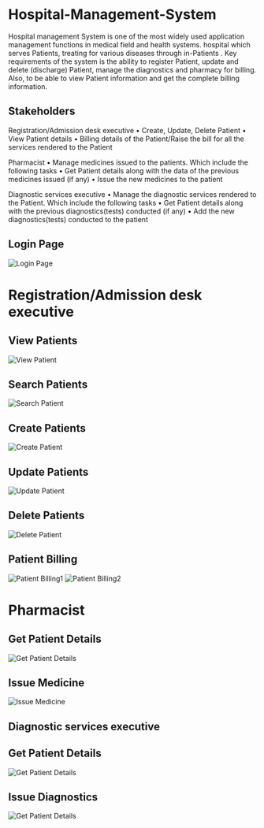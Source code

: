 # Hospital-Management-System

Hospital management System is one of the most widely used application management functions in medical field and health systems. hospital which serves Patients, treating for various diseases through in-Patients . Key requirements of the system is the ability to register Patient, update and delete (discharge) Patient, manage the diagnostics and pharmacy for billing. Also, to be able to view Patient information and get the complete billing information.

## Stakeholders

Registration/Admission desk executive
• Create, Update, Delete Patient
• View Patient details
• Billing details of the Patient/Raise the bill for all the services rendered to the Patient

Pharmacist
• Manage medicines issued to the patients. Which include the following tasks
• Get Patient details along with the data of the previous medicines issued (if any)
• Issue the new medicines to the patient

Diagnostic services executive
• Manage the diagnostic services rendered to the Patient. Which include the following tasks
• Get Patient details along with the previous diagnostics(tests) conducted (if any)
• Add the new diagnostics(tests) conducted to the patient

## Login Page

![Login Page](https://github.com/Kevin2498/Hospital-Management-System/blob/master/login.png)

# Registration/Admission desk executive

## View Patients

![View Patient](https://github.com/Kevin2498/Hospital-Management-System/blob/master/Screenshot%20(57).png)

## Search Patients

![Search Patient](https://github.com/Kevin2498/Hospital-Management-System/blob/master/Screenshot%20(46).png)

## Create Patients

![Create Patient](https://github.com/Kevin2498/Hospital-Management-System/blob/master/Screenshot%20(47).png)

## Update Patients

![Update Patient](https://github.com/Kevin2498/Hospital-Management-System/blob/master/Screenshot%20(48).png)

## Delete Patients

![Delete Patient](https://github.com/Kevin2498/Hospital-Management-System/blob/master/Screenshot%20(58).png)

## Patient Billing 

![Patient Billing1](https://github.com/Kevin2498/Hospital-Management-System/blob/master/Screenshot%20(60).png)
![Patient Billing2](https://github.com/Kevin2498/Hospital-Management-System/blob/master/Screenshot%20(50).png)


# Pharmacist

## Get Patient Details

![Get Patient Details](https://github.com/Kevin2498/Hospital-Management-System/blob/master/Screenshot%20(51).png)

## Issue Medicine

![Issue Medicine](https://github.com/Kevin2498/Hospital-Management-System/blob/master/Screenshot%20(52).png)

## Diagnostic services executive

## Get Patient Details

![Get Patient Details](https://github.com/Kevin2498/Hospital-Management-System/blob/master/Screenshot%20(53).png)

## Issue Diagnostics

![Get Patient Details](https://github.com/Kevin2498/Hospital-Management-System/blob/master/Screenshot%20(59).png)

